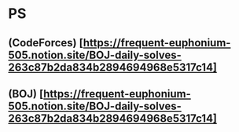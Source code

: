# PS

## (CodeForces) [https://frequent-euphonium-505.notion.site/BOJ-daily-solves-263c87b2da834b2894694968e5317c14] 

## (BOJ) [https://frequent-euphonium-505.notion.site/BOJ-daily-solves-263c87b2da834b2894694968e5317c14]